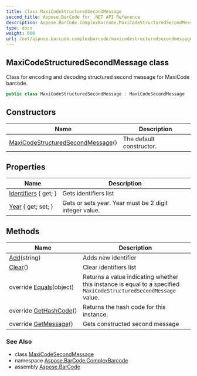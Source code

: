 ```yaml
---
title: Class MaxiCodeStructuredSecondMessage
second_title: Aspose.BarCode for .NET API Reference
description: Aspose.BarCode.ComplexBarcode.MaxiCodeStructuredSecondMessage class. Class for encoding and decoding structured second message for MaxiCode barcode
type: docs
weight: 600
url: /net/aspose.barcode.complexbarcode/maxicodestructuredsecondmessage/
---
```

## MaxiCodeStructuredSecondMessage class

Class for encoding and decoding structured second message for MaxiCode barcode.

```csharp
public class MaxiCodeStructuredSecondMessage : MaxiCodeSecondMessage
```

## Constructors

| Name | Description |
| --- | --- |
| [MaxiCodeStructuredSecondMessage](maxicodestructuredsecondmessage/)() | The default constructor. |

## Properties

| Name | Description |
| --- | --- |
| [Identifiers](../../aspose.barcode.complexbarcode/maxicodestructuredsecondmessage/identifiers/) { get; } | Gets identifiers list |
| [Year](../../aspose.barcode.complexbarcode/maxicodestructuredsecondmessage/year/) { get; set; } | Gets or sets year. Year must be 2 digit integer value. |

## Methods

| Name | Description |
| --- | --- |
| [Add](../../aspose.barcode.complexbarcode/maxicodestructuredsecondmessage/add/)(string) | Adds new identifier |
| [Clear](../../aspose.barcode.complexbarcode/maxicodestructuredsecondmessage/clear/)() | Clear identifiers list |
| override [Equals](../../aspose.barcode.complexbarcode/maxicodestructuredsecondmessage/equals/)(object) | Returns a value indicating whether this instance is equal to a specified `MaxiCodeStructuredSecondMessage` value. |
| override [GetHashCode](../../aspose.barcode.complexbarcode/maxicodestructuredsecondmessage/gethashcode/)() | Returns the hash code for this instance. |
| override [GetMessage](../../aspose.barcode.complexbarcode/maxicodestructuredsecondmessage/getmessage/)() | Gets constructed second message |

### See Also

* class [MaxiCodeSecondMessage](../maxicodesecondmessage/)
* namespace [Aspose.BarCode.ComplexBarcode](../../aspose.barcode.complexbarcode/)
* assembly [Aspose.BarCode](../../)


